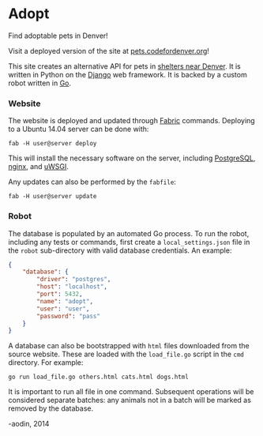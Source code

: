 Adopt
=====

Find adoptable pets in Denver!

Visit a deployed version of the site at [pets.codefordenver.org](http://pets.codefordenver.org/)!

This site creates an alternative API for pets in [shelters near Denver](http://www.petharbor.com/pick_shelter.asp?searchtype=ADOPT&friends=1&samaritans=1&nosuccess=0&rows=100&imght=120&imgres=thumb&view=sysadm.v_animal_short&fontface=arial&fontsize=10&zip=80209&miles=10). It is written in Python on the [Django](https://www.djangoproject.com/) web framework. It is backed by a custom robot written in [Go](http://golang.org/).

### Website

The website is deployed and updated through [Fabric](http://www.fabfile.org/) commands. Deploying to a Ubuntu 14.04 server can be done with:

    fab -H user@server deploy

This will install the necessary software on the server, including [PostgreSQL](http://www.postgresql.org/), [nginx](http://nginx.org/), and [uWSGI](http://projects.unbit.it/uwsgi/).

Any updates can also be performed by the `fabfile`:

    fab -H user@server update


### Robot

The database is populated by an automated Go process. To run the robot, including any tests or commands, first create a `local_settings.json` file in the `robot` sub-directory with valid database credentials. An example:

```json
{
    "database": {
        "driver": "postgres",
        "host": "localhost",
        "port": 5432,
        "name": "adopt",
        "user": "user",
        "password": "pass" 
    }
}
```

A database can also be bootstrapped with `html` files downloaded from the source website. These are loaded with the `load_file.go` script in the `cmd` directory. For example:

    go run load_file.go others.html cats.html dogs.html

It is important to run all file in one command. Subsequent operations will be considered separate batches: any animals not in a batch will be marked as removed by the database.

-aodin, 2014

